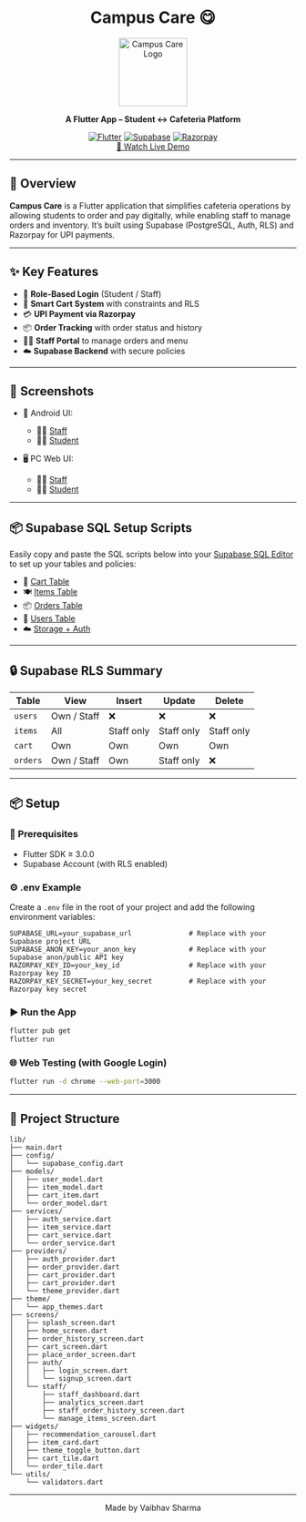 <div align="center">
  
# Campus Care 😋
</div>

<div align="center">
  <img src="https://xdchodqtxmeslemstndf.supabase.co/storage/v1/object/public/project-data//icon.png" alt="Campus Care Logo" width="120" height="120">
  
  **A Flutter App – Student ↔ Cafeteria Platform**

  [![Flutter](https://img.shields.io/badge/Flutter-02569B?style=for-the-badge&logo=flutter&logoColor=white)](https://flutter.dev)
  [![Supabase](https://img.shields.io/badge/Supabase-3ECF8E?style=for-the-badge&logo=supabase&logoColor=white)](https://supabase.com)
  [![Razorpay](https://img.shields.io/badge/Razorpay-02042B?style=for-the-badge&logo=razorpay&logoColor=white)](https://razorpay.com)
  <br>
  [🚀 Watch Live Demo](https://campus-care-seven.vercel.app/)
</div>

---

## 📖 Overview

**Campus Care** is a Flutter application that simplifies cafeteria operations by allowing students to order and pay digitally, while enabling staff to manage orders and inventory. It’s built using Supabase (PostgreSQL, Auth, RLS) and Razorpay for UPI payments.

---

## ✨ Key Features

- 🔐 **Role-Based Login** (Student / Staff)
- 🛒 **Smart Cart System** with constraints and RLS
- 💳 **UPI Payment via Razorpay**
- 📦 **Order Tracking** with order status and history
- 👨‍🍳 **Staff Portal** to manage orders and menu
- ☁️ **Supabase Backend** with secure policies

---

## 📸 Screenshots

- 📱 Android UI:
  - 👨‍🍳 [Staff](Screenshots/Android%20UI/Staff)
  - 🧑‍🎓 [Student](Screenshots/Android%20UI/Student)

- 🖥️ PC Web UI:
  - 👨‍🍳 [Staff](Screenshots/PC%20Web%20UI/Staff)
  - 🧑‍🎓 [Student](Screenshots/PC%20Web%20UI/Student)

---

## 📦 Supabase SQL Setup Scripts

Easily copy and paste the SQL scripts below into your [Supabase SQL Editor](https://app.supabase.com/project/_/sql) to set up your tables and policies:

- 🛒 [Cart Table](Supabase/Cart%20Table.txt)
- 🍽️ [Items Table](Supabase/Items%20Table.txt)
- 📦 [Orders Table](Supabase/Orders%20Table.txt)
- 🔐 [Users Table](Supabase/Users%20Table.txt)
- ☁️ [Storage + Auth](Supabase/Storage%20+%20Auth.txt)

---

## 🔒 Supabase RLS Summary

| Table   | View | Insert | Update | Delete |
|---------|------|--------|--------|--------|
| `users` | Own / Staff | ❌ | ❌ | ❌ |
| `items` | All | Staff only | Staff only | Staff only |
| `cart`  | Own | Own | Own | Own |
| `orders`| Own / Staff | Own | Staff only | ❌ |

---

## 📦 Setup

### 🧰 Prerequisites

- Flutter SDK ≥ 3.0.0
- Supabase Account (with RLS enabled)

### ⚙️ .env Example

Create a `.env` file in the root of your project and add the following environment variables:

```env
SUPABASE_URL=your_supabase_url              # Replace with your Supabase project URL
SUPABASE_ANON_KEY=your_anon_key             # Replace with your Supabase anon/public API key
RAZORPAY_KEY_ID=your_key_id                 # Replace with your Razorpay key ID
RAZORPAY_KEY_SECRET=your_key_secret         # Replace with your Razorpay key secret
```

### ▶️ Run the App

```bash
flutter pub get
flutter run
```

### 🌐 Web Testing (with Google Login)

```bash
flutter run -d chrome --web-port=3000
```

---

## 🧠 Project Structure

```
lib/
├── main.dart
├── config/
│   └── supabase_config.dart
├── models/
│   ├── user_model.dart
│   ├── item_model.dart
│   ├── cart_item.dart
│   └── order_model.dart
├── services/
│   ├── auth_service.dart
│   ├── item_service.dart
│   ├── cart_service.dart
│   └── order_service.dart
├── providers/
│   ├── auth_provider.dart
│   ├── order_provider.dart
│   ├── cart_provider.dart
│   ├── cart_provider.dart
│   └── theme_provider.dart
├── theme/
│   └── app_themes.dart
├── screens/
│   ├── splash_screen.dart
│   ├── home_screen.dart
│   ├── order_history_screen.dart
│   ├── cart_screen.dart
│   ├── place_order_screen.dart
│   ├── auth/
│   │   ├── login_screen.dart
│   │   └── signup_screen.dart
│   └── staff/
│       ├── staff_dashboard.dart
│       ├── analytics_screen.dart
│       ├── staff_order_history_screen.dart
│       └── manage_items_screen.dart
├── widgets/
│   ├── recommendation_carousel.dart
│   ├── item_card.dart
│   ├── theme_toggle_button.dart
│   ├── cart_tile.dart
│   └── order_tile.dart
└── utils/
    └── validators.dart

```

---

<div align="center">
  Made by Vaibhav Sharma
</div>
